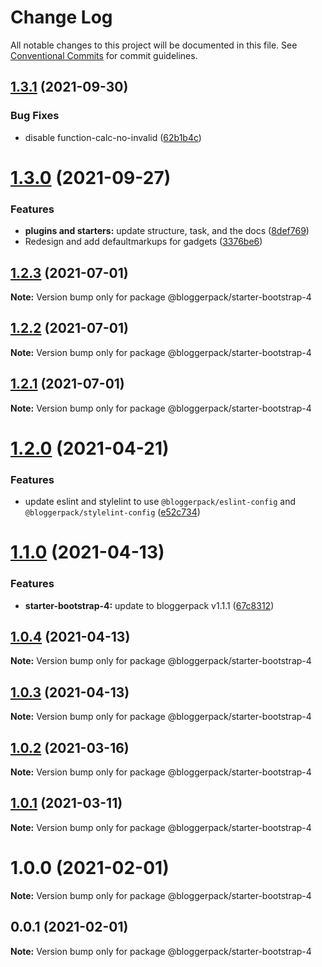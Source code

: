 # Change Log

All notable changes to this project will be documented in this file.
See [Conventional Commits](https://conventionalcommits.org) for commit guidelines.

## [1.3.1](https://github.com/bloggerpack/bloggerpack/compare/@bloggerpack/starter-bootstrap-4@1.3.0...@bloggerpack/starter-bootstrap-4@1.3.1) (2021-09-30)


### Bug Fixes

* disable function-calc-no-invalid ([62b1b4c](https://github.com/bloggerpack/bloggerpack/commit/62b1b4c606e1bfcf7d60b75e40bada26c2831709))





# [1.3.0](https://github.com/bloggerpack/bloggerpack/compare/@bloggerpack/starter-bootstrap-4@1.2.3...@bloggerpack/starter-bootstrap-4@1.3.0) (2021-09-27)


### Features

* **plugins and starters:** update structure, task, and the docs ([8def769](https://github.com/bloggerpack/bloggerpack/commit/8def769e580cfa99489d51a6fbe2f90a59e53c6a))
* Redesign and add defaultmarkups for gadgets ([3376be6](https://github.com/bloggerpack/bloggerpack/commit/3376be6789143797487a05664adbf6235b703b38))





## [1.2.3](https://github.com/bloggerpack/bloggerpack/compare/@bloggerpack/starter-bootstrap-4@1.2.2...@bloggerpack/starter-bootstrap-4@1.2.3) (2021-07-01)

**Note:** Version bump only for package @bloggerpack/starter-bootstrap-4





## [1.2.2](https://github.com/bloggerpack/bloggerpack/compare/@bloggerpack/starter-bootstrap-4@1.2.1...@bloggerpack/starter-bootstrap-4@1.2.2) (2021-07-01)

**Note:** Version bump only for package @bloggerpack/starter-bootstrap-4





## [1.2.1](https://github.com/bloggerpack/bloggerpack/compare/@bloggerpack/starter-bootstrap-4@1.2.0...@bloggerpack/starter-bootstrap-4@1.2.1) (2021-07-01)

**Note:** Version bump only for package @bloggerpack/starter-bootstrap-4





# [1.2.0](https://github.com/bloggerpack/bloggerpack/compare/@bloggerpack/starter-bootstrap-4@1.1.0...@bloggerpack/starter-bootstrap-4@1.2.0) (2021-04-21)


### Features

* update eslint and stylelint to use `@bloggerpack/eslint-config` and `@bloggerpack/stylelint-config` ([e52c734](https://github.com/bloggerpack/bloggerpack/commit/e52c73445c7cdb99b3ec34eef44ecc9c28d63bcf))





# [1.1.0](https://github.com/bloggerpack/bloggerpack/compare/@bloggerpack/starter-bootstrap-4@1.0.4...@bloggerpack/starter-bootstrap-4@1.1.0) (2021-04-13)


### Features

* **starter-bootstrap-4:** update to bloggerpack v1.1.1 ([67c8312](https://github.com/bloggerpack/bloggerpack/commit/67c8312716c275218cd2b5f9ae313e918f483531))





## [1.0.4](https://github.com/bloggerpack/bloggerpack/compare/@bloggerpack/starter-bootstrap-4@1.0.3...@bloggerpack/starter-bootstrap-4@1.0.4) (2021-04-13)

**Note:** Version bump only for package @bloggerpack/starter-bootstrap-4





## [1.0.3](https://github.com/bloggerpack/bloggerpack/compare/@bloggerpack/starter-bootstrap-4@1.0.2...@bloggerpack/starter-bootstrap-4@1.0.3) (2021-04-13)

**Note:** Version bump only for package @bloggerpack/starter-bootstrap-4





## [1.0.2](https://github.com/bloggerpack/bloggerpack/compare/@bloggerpack/starter-bootstrap-4@1.0.1...@bloggerpack/starter-bootstrap-4@1.0.2) (2021-03-16)

**Note:** Version bump only for package @bloggerpack/starter-bootstrap-4





## [1.0.1](https://github.com/bloggerpack/bloggerpack/compare/@bloggerpack/starter-bootstrap-4@1.0.0...@bloggerpack/starter-bootstrap-4@1.0.1) (2021-03-11)

**Note:** Version bump only for package @bloggerpack/starter-bootstrap-4





# 1.0.0 (2021-02-01)

**Note:** Version bump only for package @bloggerpack/starter-bootstrap-4





## 0.0.1 (2021-02-01)

**Note:** Version bump only for package @bloggerpack/starter-bootstrap-4
